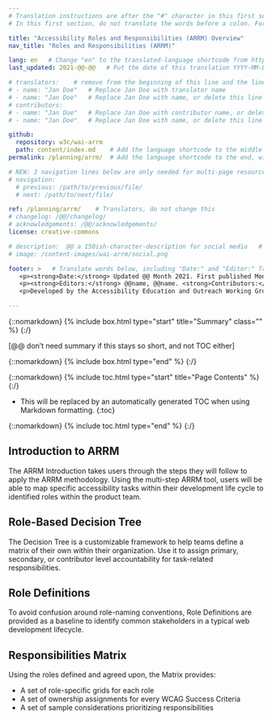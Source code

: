 ```yaml
---
# Translation instructions are after the "#" character in this first section. They are comments that do not show up in the web page. You do not need to translate the instructions after #.
# In this first section, do not translate the words before a colon. For example, do not translate "title:". Do translate the text after "title:".

title: "Accessibility Roles and Responsibilities (ARRM) Overview"
nav_title: "Roles and Responsibilities (ARRM)" 

lang: en   # Change "en" to the translated-language shortcode from https://www.iana.org/assignments/language-subtag-registry/language-subtag-registry
last_updated: 2021-@@-@@   # Put the date of this translation YYYY-MM-DD (with month in the middle)

# translators:    # remove from the beginning of this line and the lines below: "# " (the hash sign and the space)
# - name: "Jan Doe"   # Replace Jan Doe with translator name
# - name: "Jan Doe"   # Replace Jan Doe with name, or delete this line if not multiple translators
# contributors:
# - name: "Jan Doe"   # Replace Jan Doe with contributor name, or delete this line if none
# - name: "Jan Doe"   # Replace Jan Doe with name, or delete this line if not multiple contributors

github:
  repository: w3c/wai-arrm
  path: content/index.md    # Add the language shortcode to the middle of the filename, for example: content/index.fr.md
permalink: /planning/arrm/  # Add the language shortcode to the end, with no slash at end, for example: /planning/arrm/fr

# NEW: 3 navigation lines below are only needed for multi-page resources where you have previous and next at the bottom. If so, un-comment them; otherwise delete these lines.
# navigation:
  # previous: /path/to/previous/file/
  # next: /path/to/next/file/

ref: /planning/arrm/    # Translators, do not change this
# changelog: /@@/changelog/
# acknowledgements: /@@/acknowledgements/
license: creative-commons

# description:  @@ a 150ish-character-description for social media   # translate the description
# image: /content-images/wai-arrm/social.png

footer: >   # Translate words below, including "Date:" and "Editor:" Translate the Working Group name. Leave the Working Group acronym in English. Do *not* change the dates in the footer below.
   <p><strong>Date:</strong> Updated @@ Month 2021. First published Month 20@@. <!-- CHANGELOG. --></p>
   <p><strong>Editors:</strong> @@name, @@name. <strong>Contributors:</strong> @@name, @@name, and <a href=”https://www.w3.org/groups/wg/@@wg/participants”>participants of the @@WG</a>.<!-- ACKNOWLEDGEMENTS lists additional contributors. --></p>
   <p>Developed by the Accessibility Education and Outreach Working Group (<a href="http://www.w3.org/WAI/EO/">EOWG</a>).</p>

---
```


{::nomarkdown}
{% include box.html type="start" title="Summary" class="" %}
{:/}

[@@ don’t need summary if this stays so short, and not TOC either]

{::nomarkdown}
{% include box.html type="end" %}
{:/}

{::nomarkdown}
{% include toc.html type="start" title="Page Contents" %}
{:/}

- This will be replaced by an automatically generated TOC when using Markdown formatting.
{:toc}

{::nomarkdown}
{% include toc.html type="end" %}
{:/}

## Introduction to ARRM

The ARRM Introduction takes users through the steps they will follow to apply the ARRM methodology. Using the multi-step ARRM tool, users will be able to map specific accessibility tasks within their development life cycle to identified roles within the product team.

## Role-Based Decision Tree

The Decision Tree is a customizable framework to help teams define a matrix of their own within their organization. Use it to assign primary, secondary, or contributor level accountability for task-related responsibilities.

## Role Definitions

To avoid confusion around role-naming conventions, Role Definitions are provided as a baseline to identify common stakeholders in a typical web development lifecycle.

## Responsibilities Matrix

Using the roles defined and agreed upon, the Matrix provides:
* A set of role-specific grids for each role
* A set of ownership assignments for every WCAG Success Criteria
* A set of sample considerations prioritizing responsibilities
